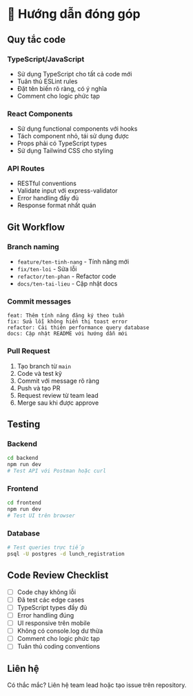 # 🤝 Hướng dẫn đóng góp

## Quy tắc code

### TypeScript/JavaScript
- Sử dụng TypeScript cho tất cả code mới
- Tuân thủ ESLint rules
- Đặt tên biến rõ ràng, có ý nghĩa
- Comment cho logic phức tạp

### React Components
- Sử dụng functional components với hooks
- Tách component nhỏ, tái sử dụng được
- Props phải có TypeScript types
- Sử dụng Tailwind CSS cho styling

### API Routes
- RESTful conventions
- Validate input với express-validator
- Error handling đầy đủ
- Response format nhất quán

## Git Workflow

### Branch naming
- `feature/ten-tinh-nang` - Tính năng mới
- `fix/ten-loi` - Sửa lỗi
- `refactor/ten-phan` - Refactor code
- `docs/ten-tai-lieu` - Cập nhật docs

### Commit messages
```
feat: Thêm tính năng đăng ký theo tuần
fix: Sửa lỗi không hiển thị toast error
refactor: Cải thiện performance query database
docs: Cập nhật README với hướng dẫn mới
```

### Pull Request
1. Tạo branch từ `main`
2. Code và test kỹ
3. Commit với message rõ ràng
4. Push và tạo PR
5. Request review từ team lead
6. Merge sau khi được approve

## Testing

### Backend
```bash
cd backend
npm run dev
# Test API với Postman hoặc curl
```

### Frontend
```bash
cd frontend
npm run dev
# Test UI trên browser
```

### Database
```bash
# Test queries trực tiếp
psql -U postgres -d lunch_registration
```

## Code Review Checklist

- [ ] Code chạy không lỗi
- [ ] Đã test các edge cases
- [ ] TypeScript types đầy đủ
- [ ] Error handling đúng
- [ ] UI responsive trên mobile
- [ ] Không có console.log dư thừa
- [ ] Comment cho logic phức tạp
- [ ] Tuân thủ coding conventions

## Liên hệ

Có thắc mắc? Liên hệ team lead hoặc tạo issue trên repository.
